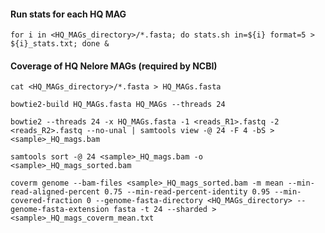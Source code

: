 #### Run stats for each HQ MAG ####

``for i in <HQ_MAGs_directory>/*.fasta; do stats.sh in=${i} format=5 > ${i}_stats.txt; done &`` 

#### Coverage of HQ Nelore MAGs (required by NCBI) ####

``cat <HQ_MAGs_directory>/*.fasta > HQ_MAGs.fasta``

``bowtie2-build HQ_MAGs.fasta HQ_MAGs --threads 24``

``bowtie2 --threads 24 -x HQ_MAGs.fasta -1 <reads_R1>.fastq -2 <reads_R2>.fastq --no-unal | samtools view -@ 24 -F 4 -bS > <sample>_HQ_mags.bam``

``samtools sort -@ 24 <sample>_HQ_mags.bam -o <sample>_HQ_mags_sorted.bam``

``coverm genome --bam-files <sample>_HQ_mags_sorted.bam -m mean --min-read-aligned-percent 0.75 --min-read-percent-identity 0.95 --min-covered-fraction 0 --genome-fasta-directory <HQ_MAGs_directory> --genome-fasta-extension fasta -t 24 --sharded > <sample>_HQ_mags_coverm_mean.txt``
